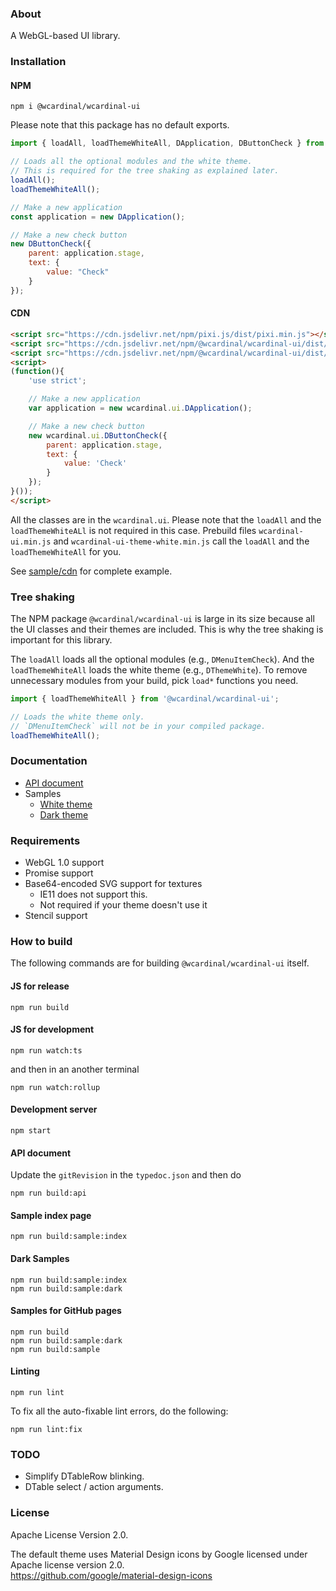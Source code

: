 ### About

A WebGL-based UI library.

### Installation

#### NPM

```
npm i @wcardinal/wcardinal-ui
```

Please note that this package has no default exports.

```javascript
import { loadAll, loadThemeWhiteAll, DApplication, DButtonCheck } from "@wcardinal/wcardinal-ui";

// Loads all the optional modules and the white theme.
// This is required for the tree shaking as explained later.
loadAll();
loadThemeWhiteAll();

// Make a new application
const application = new DApplication();

// Make a new check button
new DButtonCheck({
	parent: application.stage,
	text: {
		value: "Check"
	}
});
```

#### CDN

```html
<script src="https://cdn.jsdelivr.net/npm/pixi.js/dist/pixi.min.js"></script>
<script src="https://cdn.jsdelivr.net/npm/@wcardinal/wcardinal-ui/dist/wcardinal-ui.min.js"></script>
<script src="https://cdn.jsdelivr.net/npm/@wcardinal/wcardinal-ui/dist/wcardinal-ui-theme-white.min.js"></script>
<script>
(function(){
	'use strict';

	// Make a new application
	var application = new wcardinal.ui.DApplication();

	// Make a new check button
	new wcardinal.ui.DButtonCheck({
		parent: application.stage,
		text: {
			value: 'Check'
		}
	});
}());
</script>
```

All the classes are in the `wcardinal.ui`.
Please note that the `loadAll` and the `loadThemeWhiteALl` is not required in this case.
Prebuild files `wcardinal-ui.min.js` and `wcardinal-ui-theme-white.min.js` call the `loadAll` and the `loadThemeWhiteAll` for you.

See [sample/cdn](https://winter-cardinal.github.io/winter-cardinal-ui/sample/white/other/cdn.html) for complete example.

### Tree shaking

The NPM package `@wcardinal/wcardinal-ui` is large in its size
because all the UI classes and their themes are included.
This is why the tree shaking is important for this library.

The `loadAll` loads all the optional modules (e.g., `DMenuItemCheck`).
And the `loadThemeWhiteAll` loads the white theme (e.g., `DThemeWhite`).
To remove unnecessary modules from your build, pick `load*` functions you need.

```javascript
import { loadThemeWhiteAll } from '@wcardinal/wcardinal-ui';

// Loads the white theme only.
// `DMenuItemCheck` will not be in your compiled package.
loadThemeWhiteAll();
```

### Documentation

* [API document](https://winter-cardinal.github.io/winter-cardinal-ui/api/)
* Samples
	* [White theme](https://winter-cardinal.github.io/winter-cardinal-ui/sample/white/)
	* [Dark theme](https://winter-cardinal.github.io/winter-cardinal-ui/sample/dark/)

### Requirements

* WebGL 1.0 support
* Promise support
* Base64-encoded SVG support for textures
	* IE11 does not support this.
	* Not required if your theme doesn't use it
* Stencil support

### How to build

The following commands are for building `@wcardinal/wcardinal-ui` itself.

#### JS for release

```shell
npm run build
```

#### JS for development

```shell
npm run watch:ts
```

and then in an another terminal

```shell
npm run watch:rollup
```

#### Development server

```shell
npm start
```

#### API document

Update the `gitRevision` in the `typedoc.json` and then do

```shell
npm run build:api
```

#### Sample index page

```shell
npm run build:sample:index
```

#### Dark Samples

```shell
npm run build:sample:index
npm run build:sample:dark
```

#### Samples for GitHub pages

```shell
npm run build
npm run build:sample:dark
npm run build:sample
```

#### Linting

```shell
npm run lint
```

To fix all the auto-fixable lint errors, do the following:

```shell
npm run lint:fix
```

### TODO

* Simplify DTableRow blinking.
* DTable select / action arguments.

### License

Apache License Version 2.0.

The default theme uses Material Design icons by Google
licensed under Apache license version 2.0.\
https://github.com/google/material-design-icons

